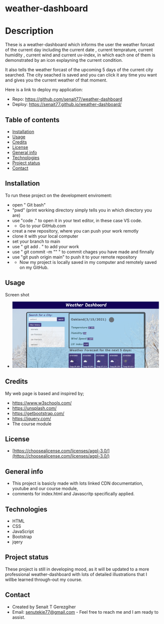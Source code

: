 # weather-dashboard


# Description
 
  These is a weather-dashboard which informs the user the weather forcast of the current day including the current date , current temprature, current humidity , current wind and current uv-index, in which each one of them is demonstrated by an icon explayning the current condition.

  It also tells the weather forcast of the upcoming 5 days of the current city searched. The city seached is saved and you can click it any time you want and gives you the current weather of that moment.
  

  Here is a link to deploy my application:
   * Repo: https://github.com/senait77/weather-dashboard
   * Deploy: https://senait77.github.io/weather-dashboard/




## Table of contents

* [Installation](#installation)
* [Usage](#usage)
* [Credits](#credits)
* [License](#license)
* [General info](#genral-info)
* [Technologies](#technologies)
* [Project status](#project-status)
* [Contact](#contact)

## Installation
To run these project on the development enviroment:
* open " Git bash"
* "pwd" (print working directory simply tells you in which directory you are)
* use "code ."  to open it in your text editor, in these case VS code.
* *  Go to your GitHub.com 
* creat a new repository, where you can push your work remotly
* clone it with your local computer
* set your branch to main
* use " git add . " to add your work
* use " git commit -m "" " to commit chages you have made and finnally
* use "git push origin main" to push it to your remote repository
* * Now my project is locally saved in my computer and remotely saved on my GitHub.

## Usage 
Screen shot 
* ![weather-dashboard demo](./assets/images/screenshot.png)

## Credits
My web page is based and inspired by;
 * https://www.w3schools.com/
 * https://unsplash.com/
 * https://getbootstrap.com/
 * https://jquery.com/
 * The course module

 ## License
* [https://choosealicense.com/licenses/agpl-3.0/](https://choosealicense.com/licenses/agpl-3.0/)


## General info

* This project is basicly made with lots linked CDN documentation, youtube and our course module,
* comments for index.html and  Javascritp specifically applied. 

## Technologies
* HTML
* CSS
* JavaScript
* Bootstrap
* jqery


## Project status
These project is still in developing mood, as it will be updated to a more professional weather-dashboard with lots of detailed illustrations that I willbe learned through-out my course. 


## Contact
 * Created by Senait T Gerezgiher 
 * Email: senutekie77@gmail.com - Feel free to reach me and I am ready to assist.
